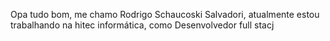Opa tudo bom, me chamo Rodrigo Schaucoski Salvadori, atualmente estou trabalhando na hitec informática, como Desenvolvedor full stacj
